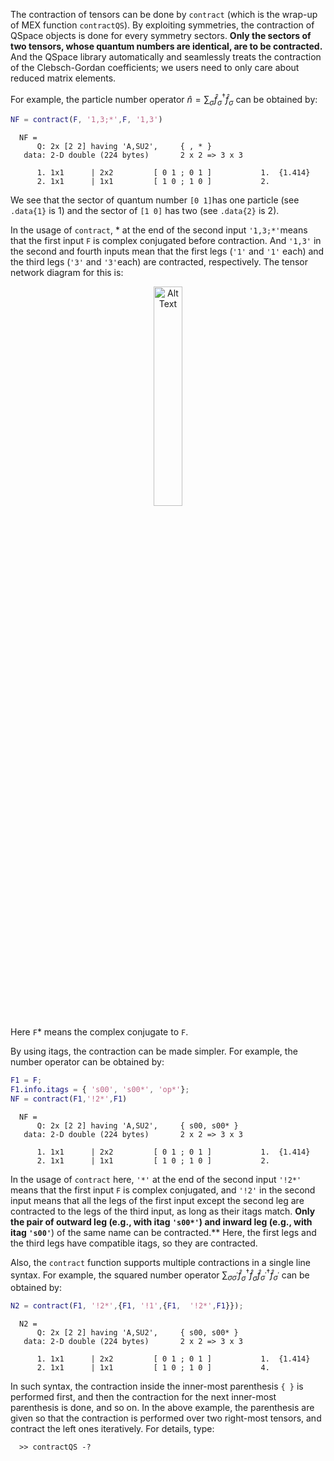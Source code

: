 The contraction of tensors can be done by <span style="font-family: monospace; font-size:.85em">contract</span> (which is the wrap-up of MEX function <span style="font-family: monospace; font-size:.85em">contractQS</span>). By exploiting symmetries, the contraction of QSpace objects is done for every symmetry sectors. **Only the sectors of two tensors, whose quantum numbers are identical, are to be contracted.** And the QSpace library automatically and seamlessly treats the contraction of the Clebsch-Gordan coefficients; we users need to only care about reduced matrix elements.

For example, the particle number operator $\hat{n} =\sum_{\sigma } {\hat{f} }_{\sigma }^{\dagger } {\hat{f} }_{\sigma }$ can be obtained by:

```matlab
NF = contract(F, '1,3;*',F, '1,3') 
```
<div style="margin:1em"><span style="font-family: monospace; font-size:.85em">NF = <br>
&nbsp;&nbsp;&nbsp;&nbsp;Q: 2x [2 2] having 'A,SU2',&nbsp;&nbsp;&nbsp;&nbsp;&nbsp;{ , * }&nbsp;&nbsp;&nbsp;<br>
&nbsp;data: 2-D double (224 bytes)&nbsp;&nbsp;&nbsp;&nbsp;&nbsp;&nbsp;&nbsp;2 x 2 => 3 x 3<br>
<br>
&nbsp;&nbsp;&nbsp;&nbsp;1. 1x1&nbsp;&nbsp;&nbsp;&nbsp;&nbsp;&nbsp;|&nbsp;2x2 &nbsp;&nbsp;&nbsp;&nbsp;&nbsp;&nbsp;&nbsp;&nbsp;[ 0 1 ; 0 1 ]&nbsp;&nbsp;&nbsp;&nbsp;&nbsp;&nbsp;&nbsp;&nbsp;&nbsp;&nbsp;&nbsp;1.&nbsp;&nbsp;{1.414}<br>&nbsp;&nbsp;&nbsp;&nbsp;2. 1x1&nbsp;&nbsp;&nbsp;&nbsp;&nbsp;&nbsp;|&nbsp;1x1 &nbsp;&nbsp;&nbsp;&nbsp;&nbsp;&nbsp;&nbsp;&nbsp;[ 1 0 ; 1 0 ]&nbsp;&nbsp;&nbsp;&nbsp;&nbsp;&nbsp;&nbsp;&nbsp;&nbsp;&nbsp;&nbsp;2.</span></div>


We see that the sector of quantum number <span style="font-family: monospace; font-size:.85em">[0 1]</span>has one particle (see <span style="font-family: monospace; font-size:.85em">.data{1}</span> is 1) and the sector of <span style="font-family: monospace; font-size:.85em">[1 0]</span> has two (see <span style="font-family: monospace; font-size:.85em">.data{2}</span> is 2).

In the usage of <span style="font-family: monospace; font-size:.85em">contract</span>, * at the end of the second input <span style="font-family: monospace; font-size:.85em">'1,3;*'</span>means that the first input <span style="font-family: monospace; font-size:.85em">F</span> is complex conjugated before contraction. And <span style="font-family: monospace; font-size:.85em">'1,3'</span> in the second and fourth inputs mean that the first legs (<span style="font-family: monospace; font-size:.85em">'1'</span> and <span style="font-family: monospace; font-size:.85em">'1'</span> each) and the third legs (<span style="font-family: monospace; font-size:.85em">'3'</span> and <span style="font-family: monospace; font-size:.85em">'3'</span>each) are contracted, respectively. The tensor network diagram for this is:

<p align="center">
  <img src="../images/image_3.png" alt="Alt Text" width = "30%">
</p>

Here <span style="font-family: monospace; font-size:.85em">F</span>* means the complex conjugate to <span style="font-family: monospace; font-size:.85em">F</span>.

By using itags, the contraction can be made simpler. For example, the number operator can be obtained by:
```matlab
F1 = F;
F1.info.itags = { 's00', 's00*', 'op*'};
NF = contract(F1,'!2*',F1) 
```
<div style="margin:1em"><span style="font-family: monospace; font-size:.85em">NF = <br>
&nbsp;&nbsp;&nbsp;&nbsp;Q: 2x [2 2] having 'A,SU2',&nbsp;&nbsp;&nbsp;&nbsp;&nbsp;{ s00, s00* }&nbsp;&nbsp;&nbsp;<br>
&nbsp;data: 2-D double (224 bytes)&nbsp;&nbsp;&nbsp;&nbsp;&nbsp;&nbsp;&nbsp;2 x 2 => 3 x 3<br>
<br>
&nbsp;&nbsp;&nbsp;&nbsp;1. 1x1&nbsp;&nbsp;&nbsp;&nbsp;&nbsp;&nbsp;|&nbsp;2x2 &nbsp;&nbsp;&nbsp;&nbsp;&nbsp;&nbsp;&nbsp;&nbsp;[ 0 1 ; 0 1 ]&nbsp;&nbsp;&nbsp;&nbsp;&nbsp;&nbsp;&nbsp;&nbsp;&nbsp;&nbsp;&nbsp;1.&nbsp;&nbsp;{1.414}<br>&nbsp;&nbsp;&nbsp;&nbsp;2. 1x1&nbsp;&nbsp;&nbsp;&nbsp;&nbsp;&nbsp;|&nbsp;1x1 &nbsp;&nbsp;&nbsp;&nbsp;&nbsp;&nbsp;&nbsp;&nbsp;[ 1 0 ; 1 0 ]&nbsp;&nbsp;&nbsp;&nbsp;&nbsp;&nbsp;&nbsp;&nbsp;&nbsp;&nbsp;&nbsp;2.</span></div>


In the usage of <span style="font-family: monospace; font-size:.85em">contract</span> here, <span style="font-family: monospace; font-size:.85em">'\*'</span> at the end of the second input <span style="font-family: monospace; font-size:.85em"> '!2\*' </span>means that the first input <span style="font-family: monospace; font-size:.85em">F</span> is complex conjugated, and <span style="font-family: monospace; font-size:.85em">'!2'</span> in the second input means that all the legs of the first input except the second leg are contracted to the legs of the third input, as long as their itags match. **Only the pair of outward leg (e.g., with itag <span style="font-family: monospace; font-size:.85em">'s00\*'</span>) and inward leg (e.g., with itag <span style="font-family: monospace; font-size:.85em">'s00'</span>**) of the same name can be contracted.** Here, the first legs and the third legs have compatible itags, so they are contracted.

Also, the <span style="font-family: monospace; font-size:.85em">contract</span> function supports multiple contractions in a single line syntax. For example, the squared number operator $\sum_{\sigma \sigma^{\prime } } {\hat{f} }_{\sigma }^{\dagger } {\hat{f} }_{\sigma } {\hat{f} }_{\sigma^{\prime } }^{\dagger } {\hat{f} }_{\sigma^{\prime } }$ can be obtained by:

```matlab
N2 = contract(F1, '!2*',{F1, '!1',{F1,  '!2*',F1}});
```

<div style="margin:1em"><span style="font-family: monospace; font-size:.85em">N2 = <br>
&nbsp;&nbsp;&nbsp;&nbsp;Q: 2x [2 2] having 'A,SU2',&nbsp;&nbsp;&nbsp;&nbsp;&nbsp;{ s00, s00* }&nbsp;&nbsp;&nbsp;<br>
&nbsp;data: 2-D double (224 bytes)&nbsp;&nbsp;&nbsp;&nbsp;&nbsp;&nbsp;&nbsp;2 x 2 => 3 x 3<br>
<br>
&nbsp;&nbsp;&nbsp;&nbsp;1. 1x1&nbsp;&nbsp;&nbsp;&nbsp;&nbsp;&nbsp;|&nbsp;2x2 &nbsp;&nbsp;&nbsp;&nbsp;&nbsp;&nbsp;&nbsp;&nbsp;[ 0 1 ; 0 1 ]&nbsp;&nbsp;&nbsp;&nbsp;&nbsp;&nbsp;&nbsp;&nbsp;&nbsp;&nbsp;&nbsp;1.&nbsp;&nbsp;{1.414}<br>&nbsp;&nbsp;&nbsp;&nbsp;2. 1x1&nbsp;&nbsp;&nbsp;&nbsp;&nbsp;&nbsp;|&nbsp;1x1 &nbsp;&nbsp;&nbsp;&nbsp;&nbsp;&nbsp;&nbsp;&nbsp;[ 1 0 ; 1 0 ]&nbsp;&nbsp;&nbsp;&nbsp;&nbsp;&nbsp;&nbsp;&nbsp;&nbsp;&nbsp;&nbsp;4.</span></div>


In such syntax, the contraction inside the inner-most parenthesis <span style="font-family: monospace; font-size:.85em">{ }</span> is performed first, and then the contraction for the next inner-most parenthesis is done, and so on. In the above example, the parenthesis are given so that the contraction is performed over two right-most tensors, and contract the left ones iteratively. For details, type:

<div style="margin:1em"><span style="font-family: monospace; font-size:.85em">>> contractQS -?</span></div>

&nbsp;
